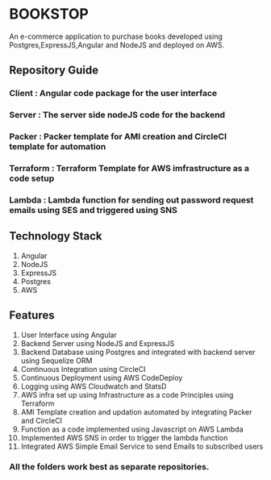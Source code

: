 # BOOKSTOP 
An e-commerce application to purchase books developed using Postgres,ExpressJS,Angular and NodeJS and deployed on AWS.

## Repository Guide 

### Client : Angular code package for the user interface
### Server : The server side nodeJS code for the backend 
### Packer : Packer template for AMI creation and CircleCI template for automation
### Terraform : Terraform Template for AWS imfrastructure as a code setup
### Lambda : Lambda function for sending out password request emails using SES and triggered using SNS

## Technology Stack 
1. Angular
2. NodeJS
3. ExpressJS
4. Postgres
5. AWS 

## Features 
1. User Interface using Angular
2. Backend Server using NodeJS and ExpressJS
3. Backend Database using Postgres and integrated with backend server using Sequelize ORM
4. Continuous Integration using CircleCI
5. Continuous Deployment using AWS CodeDeploy
6. Logging using AWS Cloudwatch and StatsD
7. AWS infra set up using Infrastructure as a code Principles using Terraform
8. AMI Template creation and updation automated by integrating Packer and CircleCI
9. Function as a code implemented using Javascript on AWS Lambda
10. Implemented AWS SNS in order to trigger the lambda function
11. Integrated AWS Simple Email Service to send Emails to subscribed users


### All the folders work best as separate repositories. 

